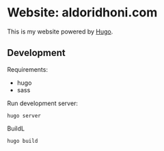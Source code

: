 # Website: aldoridhoni.com

This is my website powered by [Hugo](gohugo.io). 

## Development
Requirements:
- hugo
- sass

Run development server:
```shell
hugo server
```

BuildL
```shell
hugo build
```